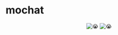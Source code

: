 # mochat

<div align="center">
    <img src="https://img.shields.io/badge/bilibili-魔咔啦咔-blueviolet" alt="😭" />
    <img src="https://img.shields.io/badge/twitter-魔咔啦咔-ff69b4" alt="😭" />
</div>
